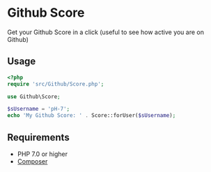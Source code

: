 # Github Score

Get your Github Score in a click (useful to see how active you are on Github)


## Usage

```php
<?php
require 'src/Github/Score.php';

use Github\Score;

$sUsername = 'pH-7';
echo 'My Github Score: ' . Score::forUser($sUsername);
```


## Requirements

* PHP 7.0 or higher
* [Composer](https://getcomposer.org)
